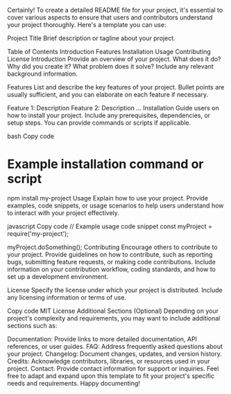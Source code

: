 
Certainly! To create a detailed README file for your project, it's essential to cover various aspects to ensure that users and contributors understand your project thoroughly. Here's a template you can use:

Project Title
Brief description or tagline about your project.

Table of Contents
Introduction
Features
Installation
Usage
Contributing
License
Introduction
Provide an overview of your project. What does it do? Why did you create it? What problem does it solve? Include any relevant background information.

Features
List and describe the key features of your project. Bullet points are usually sufficient, and you can elaborate on each feature if necessary.

Feature 1: Description
Feature 2: Description
...
Installation
Guide users on how to install your project. Include any prerequisites, dependencies, or setup steps. You can provide commands or scripts if applicable.

bash
Copy code
# Example installation command or script
npm install my-project
Usage
Explain how to use your project. Provide examples, code snippets, or usage scenarios to help users understand how to interact with your project effectively.

javascript
Copy code
// Example usage code snippet
const myProject = require('my-project');

myProject.doSomething();
Contributing
Encourage others to contribute to your project. Provide guidelines on how to contribute, such as reporting bugs, submitting feature requests, or making code contributions. Include information on your contribution workflow, coding standards, and how to set up a development environment.

License
Specify the license under which your project is distributed. Include any licensing information or terms of use.

Copy code
MIT License
Additional Sections (Optional)
Depending on your project's complexity and requirements, you may want to include additional sections such as:

Documentation: Provide links to more detailed documentation, API references, or user guides.
FAQ: Address frequently asked questions about your project.
Changelog: Document changes, updates, and version history.
Credits: Acknowledge contributors, libraries, or resources used in your project.
Contact: Provide contact information for support or inquiries.
Feel free to adapt and expand upon this template to fit your project's specific needs and requirements. Happy documenting!







